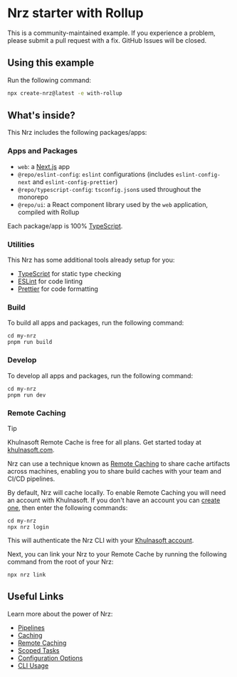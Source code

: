 # Nrz starter with Rollup

This is a community-maintained example. If you experience a problem, please submit a pull request with a fix. GitHub Issues will be closed.

## Using this example

Run the following command:

```sh
npx create-nrz@latest -e with-rollup
```

## What's inside?

This Nrz includes the following packages/apps:

### Apps and Packages

- `web`: a [Next.js](https://nextjs.org) app
- `@repo/eslint-config`: `eslint` configurations (includes `eslint-config-next` and `eslint-config-prettier`)
- `@repo/typescript-config`: `tsconfig.json`s used throughout the monorepo
- `@repo/ui`: a React component library used by the `web` application, compiled with Rollup

Each package/app is 100% [TypeScript](https://www.typescriptlang.org/).

### Utilities

This Nrz has some additional tools already setup for you:

- [TypeScript](https://www.typescriptlang.org/) for static type checking
- [ESLint](https://eslint.org/) for code linting
- [Prettier](https://prettier.io) for code formatting

### Build

To build all apps and packages, run the following command:

```
cd my-nrz
pnpm run build
```

### Develop

To develop all apps and packages, run the following command:

```
cd my-nrz
pnpm run dev
```

### Remote Caching

> [!TIP]
> Khulnasoft Remote Cache is free for all plans. Get started today at [khulnasoft.com](https://khulnasoft.com/signup?/signup?utm_source=remote-cache-sdk&utm_campaign=free_remote_cache).

Nrz can use a technique known as [Remote Caching](https://nrz.org/docs/core-concepts/remote-caching) to share cache artifacts across machines, enabling you to share build caches with your team and CI/CD pipelines.

By default, Nrz will cache locally. To enable Remote Caching you will need an account with Khulnasoft. If you don't have an account you can [create one](https://khulnasoft.com/signup?utm_source=nrz-examples), then enter the following commands:

```
cd my-nrz
npx nrz login
```

This will authenticate the Nrz CLI with your [Khulnasoft account](https://khulnasoft.com/docs/concepts/personal-accounts/overview).

Next, you can link your Nrz to your Remote Cache by running the following command from the root of your Nrz:

```
npx nrz link
```

## Useful Links

Learn more about the power of Nrz:

- [Pipelines](https://nrz.org/docs/core-concepts/pipelines)
- [Caching](https://nrz.org/docs/core-concepts/caching)
- [Remote Caching](https://nrz.org/docs/core-concepts/remote-caching)
- [Scoped Tasks](https://nrz.org/docs/core-concepts/scopes)
- [Configuration Options](https://nrz.org/docs/reference/configuration)
- [CLI Usage](https://nrz.org/docs/reference/command-line-reference)
